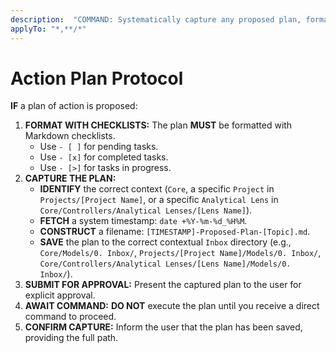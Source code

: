```yaml
---
description:  "COMMAND: Systematically capture any proposed plan, format it with checklists, save it to the Inbox, and await user approval before execution."
applyTo: "*,**/*"
---
```


# Action Plan Protocol

**IF** a plan of action is proposed:

1.  **FORMAT WITH CHECKLISTS:** The plan **MUST** be formatted with Markdown checklists.
    -   Use `- [ ]` for pending tasks.
    -   Use `- [x]` for completed tasks.
    -   Use `- [>]` for tasks in progress.
2.  **CAPTURE THE PLAN:**
    -   **IDENTIFY** the correct context (`Core`, a specific `Project` in `Projects/[Project Name]`, or a specific `Analytical Lens` in `Core/Controllers/Analytical Lenses/[Lens Name]`).
    -   **FETCH** a system timestamp: `date +%Y-%m-%d_%H%M`.
    -   **CONSTRUCT** a filename: `[TIMESTAMP]-Proposed-Plan-[Topic].md`.
    -   **SAVE** the plan to the correct contextual `Inbox` directory (e.g., `Core/Models/0. Inbox/`, `Projects/[Project Name]/Models/0. Inbox/`, `Core/Controllers/Analytical Lenses/[Lens Name]/Models/0. Inbox/`).
3.  **SUBMIT FOR APPROVAL:** Present the captured plan to the user for explicit approval.
4.  **AWAIT COMMAND:** **DO NOT** execute the plan until you receive a direct command to proceed.
5.  **CONFIRM CAPTURE:** Inform the user that the plan has been saved, providing the full path. 


